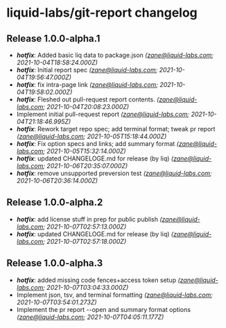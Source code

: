 # liquid-labs/git-report changelog


## Release 1.0.0-alpha.1
* _**hotfix**_: Added basic liq data to package.json _(zane@liquid-labs.com; 2021-10-04T18:58:24.000Z)_
* _**hotfix**_: Initial report spec _(zane@liquid-labs.com; 2021-10-04T19:56:47.000Z)_
* _**hotfix**_: fix intra-page link _(zane@liquid-labs.com; 2021-10-04T19:58:02.000Z)_
* _**hotfix**_: Fleshed out pull-request report contents. _(zane@liquid-labs.com; 2021-10-04T20:08:23.000Z)_
* Implement initial pull-request report _(zane@liquid-labs.com; 2021-10-04T21:18:46.995Z)_
* _**hotfix**_: Rework target repo spec; add terminal format; tweak pr report _(zane@liquid-labs.com; 2021-10-05T15:18:44.000Z)_
* _**hotfix**_: Fix option specs and links; add summary format _(zane@liquid-labs.com; 2021-10-05T15:32:14.000Z)_
* _**hotfix**_: updated CHANGELOGE.md for release (by liq) _(zane@liquid-labs.com; 2021-10-06T20:35:07.000Z)_
* _**hotfix**_: remove unsupported preversion test _(zane@liquid-labs.com; 2021-10-06T20:36:14.000Z)_

## Release 1.0.0-alpha.2
* _**hotfix**_: add license stuff in prep for public publish _(zane@liquid-labs.com; 2021-10-07T02:57:13.000Z)_
* _**hotfix**_: updated CHANGELOGE.md for release (by liq) _(zane@liquid-labs.com; 2021-10-07T02:57:18.000Z)_

## Release 1.0.0-alpha.3
* _**hotfix**_: added missing code fences+access token setup _(zane@liquid-labs.com; 2021-10-07T03:04:33.000Z)_
* Implement json, tsv, and terminal formatting _(zane@liquid-labs.com; 2021-10-07T03:54:01.273Z)_
* Implement the pr report --open  and summary format options _(zane@liquid-labs.com; 2021-10-07T04:05:11.177Z)_
